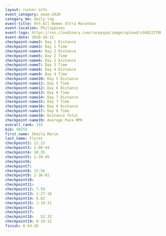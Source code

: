 ```yaml
--- 
layout: runner-info 
event_category: awum-2020 
category_km: daily-log 
event-title: 9th All Women Ultra Marathon 
event-location: Philippines 
event-logo: https://res.cloudinary.com/raceyaya/image/upload/v1602227002/10CB9A1D-4FF2-4FEC-BCB9-63DD1E148A9D_hlcl3g.jpg 
event-date: 2020-10-11 
checkpoint-name2: Day 1 Distance 
checkpoint-name3: Day 1 Time 
checkpoint-name4: Day 2 Distance 
checkpoint-name5: Day 2 Time 
checkpoint-name6: Day 3 Distance 
checkpoint-name7: Day 3 Time 
checkpoint-name8: Day 4 Distance 
checkpoint-name9: Day 4 Time 
checkpoint-name10: Day 5 Distance 
checkpoint-name11: Day 5 Time 
checkpoint-name12: Day 6 Distance 
checkpoint-name13: Day 6 Time 
checkpoint-name14: Day 7 Distance 
checkpoint-name15: Day 7 Time 
checkpoint-name16: Day 8 Distance 
checkpoint-name17: Day 8 Time 
checkpoint-name18: Distance Total 
checkpoint-name19: Average Pace MPK 
overall_rank: 155
bib: 50155
first_name: Sheila Marie
last_name: Flores
checkpoint2: 12.21
checkpoint3: 2-00-44
checkpoint4: 10.35
checkpoint5: 1-39-45
checkpoint6: 
checkpoint7: 
checkpoint8: 15.56
checkpoint9: 2-36-02
checkpoint10: 
checkpoint11: 
checkpoint12: 7.59
checkpoint13: 1-27-18
checkpoint14: 6.62
checkpoint15: 1-10-31
checkpoint16: 
checkpoint17: 
checkpoint18:   52.33 
checkpoint19: 0-10-13
finish: 8-54-20
--- 
```

